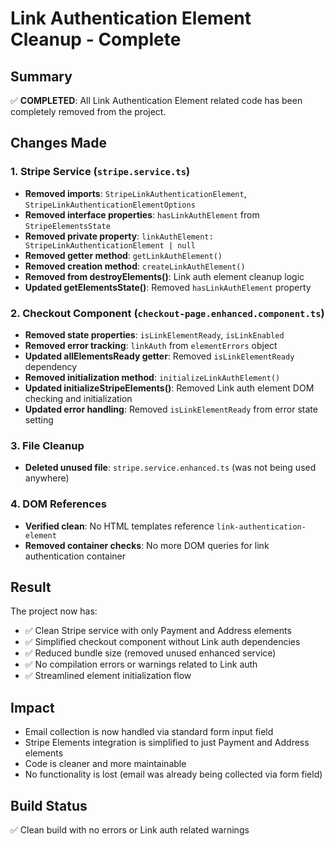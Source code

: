 # Link Authentication Element Cleanup - Complete

## Summary
✅ **COMPLETED**: All Link Authentication Element related code has been completely removed from the project.

## Changes Made

### 1. Stripe Service (`stripe.service.ts`)
- **Removed imports**: `StripeLinkAuthenticationElement`, `StripeLinkAuthenticationElementOptions`
- **Removed interface properties**: `hasLinkAuthElement` from `StripeElementsState`
- **Removed private property**: `linkAuthElement: StripeLinkAuthenticationElement | null`
- **Removed getter method**: `getLinkAuthElement()`
- **Removed creation method**: `createLinkAuthElement()`
- **Removed from destroyElements()**: Link auth element cleanup logic
- **Updated getElementsState()**: Removed `hasLinkAuthElement` property

### 2. Checkout Component (`checkout-page.enhanced.component.ts`)
- **Removed state properties**: `isLinkElementReady`, `isLinkEnabled`
- **Removed error tracking**: `linkAuth` from `elementErrors` object
- **Updated allElementsReady getter**: Removed `isLinkElementReady` dependency
- **Removed initialization method**: `initializeLinkAuthElement()`
- **Updated initializeStripeElements()**: Removed Link auth element DOM checking and initialization
- **Updated error handling**: Removed `isLinkElementReady` from error state setting

### 3. File Cleanup
- **Deleted unused file**: `stripe.service.enhanced.ts` (was not being used anywhere)

### 4. DOM References
- **Verified clean**: No HTML templates reference `link-authentication-element`
- **Removed container checks**: No more DOM queries for link authentication container

## Result
The project now has:
- ✅ Clean Stripe service with only Payment and Address elements
- ✅ Simplified checkout component without Link auth dependencies
- ✅ Reduced bundle size (removed unused enhanced service)
- ✅ No compilation errors or warnings related to Link auth
- ✅ Streamlined element initialization flow

## Impact
- Email collection is now handled via standard form input field
- Stripe Elements integration is simplified to just Payment and Address elements
- Code is cleaner and more maintainable
- No functionality is lost (email was already being collected via form field)

## Build Status
✅ Clean build with no errors or Link auth related warnings
